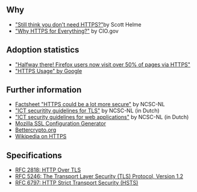 ## Why
* ["Still think you don't need HTTPS?"](https://scotthelme.co.uk/still-think-you-dont-need-https/)by Scott Helme
* ["Why HTTPS for Everything?"](https://https.cio.gov/everything/) by CIO.gov

## Adoption statistics
* ["Halfway there! Firefox users now visit over 50% of pages via HTTPS"](https://nakedsecurity.sophos.com/2016/10/18/halfway-there-firefox-users-now-visit-over-50-of-pages-via-https/)
* ["HTTPS Usage" by Google](https://www.google.com/transparencyreport/https/metrics/?hl=en)

## Further information
* [Factsheet "HTTPS could be a lot more secure"](https://www.ncsc.nl/english/current-topics/factsheets/factsheet-https-could-be-a-lot-more-secure.html) by NCSC-NL
* ["ICT securitity guidelines for TLS"](https://www.ncsc.nl/actueel/whitepapers/ict-beveiligingsrichtlijnen-voor-transport-layer-security-tls.html) by NCSC-NL (in Dutch)
* ["ICT security guidelines for web applications"](https://www.ncsc.nl/actueel/whitepapers/ict-beveiligingsrichtlijnen-voor-webapplicaties.html) by NCSC-NL (in Dutch)
* [Mozilla SSL Configuration Generator](https://mozilla.github.io/server-side-tls/ssl-config-generator/)
* [Bettercrypto.org](https://bettercrypto.org)
* [Wikipedia on HTTPS](https://en.wikipedia.org/wiki/HTTPS)

## Specifications
* [RFC 2818: HTTP Over TLS](https://datatracker.ietf.org/doc/rfc2818)
* [RFC 5246: The Transport Layer Security (TLS) Protocol, Version 1.2](https://datatracker.ietf.org/doc/rfc5246)
* [RFC 6797: HTTP Strict Transport Security (HSTS)](https://datatracker.ietf.org/doc/rfc6797)
